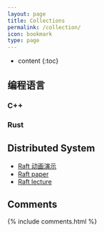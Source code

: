 ```yaml
---
layout: page
title: Collections
permalink: /collection/
icon: bookmark
type: page
---
```


* content
{:toc}

## 编程语言

### C++

### Rust

## Distributed System

- [Raft 动画演示](http://thesecretlivesofdata.com/raft/)
- [Raft paper](https://raft.github.io/raft.pdf)
- [Raft lecture](https://www.youtube.com/watch?v=YbZ3zDzDnrw)

## Comments

{% include comments.html %}
